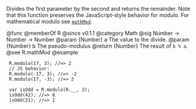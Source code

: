 Divides the first parameter by the second and returns the remainder. Note
that this function preserves the JavaScript-style behavior for modulo. For
mathematical modulo see [`mathMod`](#mathMod).

@func
@memberOf R
@since v0.1.1
@category Math
@sig Number -> Number -> Number
@param {Number} a The value to the divide.
@param {Number} b The pseudo-modulus
@return {Number} The result of `b % a`.
@see R.mathMod
@example

     R.modulo(17, 3); //=> 2
     // JS behavior:
     R.modulo(-17, 3); //=> -2
     R.modulo(17, -3); //=> 2

     var isOdd = R.modulo(R.__, 2);
     isOdd(42); //=> 0
     isOdd(21); //=> 1
